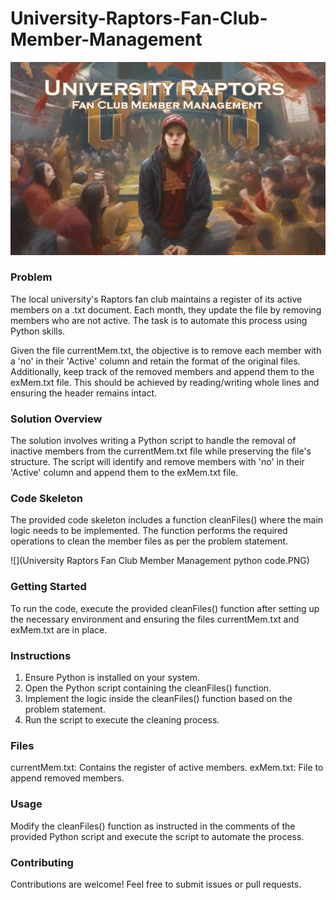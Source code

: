 # University-Raptors-Fan-Club-Member-Management

![University Raptors Fan Club](university_fan_club_membership_banner.jpg)

### Problem

The local university's Raptors fan club maintains a register of its active members on a .txt document. Each month, they update the file by removing members who are not active. The task is to automate this process using Python skills.

Given the file currentMem.txt, the objective is to remove each member with a 'no' in their 'Active' column and retain the format of the original files. Additionally, keep track of the removed members and append them to the exMem.txt file. This should be achieved by reading/writing whole lines and ensuring the header remains intact.

### Solution Overview

The solution involves writing a Python script to handle the removal of inactive members from the currentMem.txt file while preserving the file's structure. The script will identify and remove members with 'no' in their 'Active' column and append them to the exMem.txt file.

### Code Skeleton

The provided code skeleton includes a function cleanFiles() where the main logic needs to be implemented. The function performs the required operations to clean the member files as per the problem statement.

![](University Raptors Fan Club Member Management python code.PNG)

### Getting Started

To run the code, execute the provided cleanFiles() function after setting up the necessary environment and ensuring the files currentMem.txt and exMem.txt are in place.

### Instructions

1. Ensure Python is installed on your system.
2. Open the Python script containing the cleanFiles() function.
3. Implement the logic inside the cleanFiles() function based on the problem statement.
4. Run the script to execute the cleaning process.

### Files

currentMem.txt: Contains the register of active members.
exMem.txt: File to append removed members.

### Usage

Modify the cleanFiles() function as instructed in the comments of the provided Python script and execute the script to automate the process.

### Contributing

Contributions are welcome! Feel free to submit issues or pull requests.
